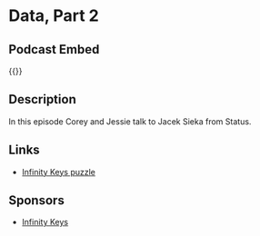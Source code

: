 # Data, Part 2


## Podcast Embed
{{<podcast-embed url="https://player.simplecast.com/ce7320c7-add7-4535-8447-101fe16be246?dark=false&color=EE6E04">}}

## Description
In this episode Corey and Jessie talk to Jacek Sieka from Status.

## Links 
- [Infinity Keys puzzle](http://infinitykeys.io/puzzle/hiodata)

## Sponsors
- [Infinity Keys]()

